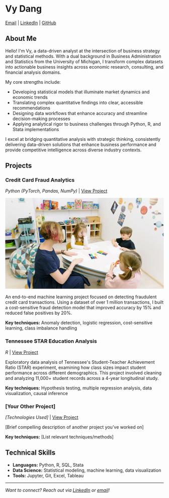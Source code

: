 # Vy Dang

[Email](mailto:vykdang@gmail.com) | [LinkedIn](https://www.linkedin.com/in/khanh-vy-dang/) | [GitHub](https://github.com/vydang02)

## About Me

Hello! I'm Vy, a data-driven analyst at the intersection of business strategy and statistical methods. With a dual background in Business Administration and Statistics from the University of Michigan, I transform complex datasets into actionable business insights across economic research, consulting, and financial analysis domains.

My core strengths include:

* Developing statistical models that illuminate market dynamics and economic trends
* Translating complex quantitative findings into clear, accessible recommendations
* Designing data workflows that enhance accuracy and streamline decision-making processes
* Applying analytical rigor to business challenges through Python, R, and Stata implementations

I excel at bridging quantitative analysis with strategic thinking, consistently delivering data-driven solutions that enhance business performance and provide competitive intelligence across diverse industry contexts.

## Projects

### Credit Card Fraud Analytics
*Python (PyTorch, Pandas, NumPy)* | [View Project](https://github.com/vydang02/STATS-507-Credit-Card-Fraud-Detection-NLP-Model)

![](/images/students-learning-teacher_840x480.jpg)

An end-to-end machine learning project focused on detecting fraudulent credit card transactions. Using a dataset of over 1 million transactions, I built a cost-sensitive fraud detection model that improved accuracy by 15% and reduced false positives by 20%.

**Key techniques:** Anomaly detection, logistic regression, cost-sensitive learning, class imbalance handling

### Tennessee STAR Education Analysis
*R* | [View Project](https://github.com/vydang02/Tennessee-STAR-EDA-Project)

Exploratory data analysis of Tennessee's Student-Teacher Achievement Ratio (STAR) experiment, examining how class sizes impact student performance across different demographics. This project involved cleaning and analyzing 11,000+ student records across a 4-year longitudinal study.

**Key techniques:** Hypothesis testing, multiple regression analysis, data visualization, causal inference

### [Your Other Project]
*[Technologies Used]* | [View Project](#)

[Brief compelling description of another project you've worked on]

**Key techniques:** [List relevant techniques/methods]

## Technical Skills

- **Languages:** Python, R, SQL, Stata
- **Data Science:** Statistical modeling, machine learning, data visualization
- **Tools:** Jupyter, Git, Excel, Tableau

---

*Want to connect? Reach out via [LinkedIn](https://www.linkedin.com/in/khanh-vy-dang/) or [email](mailto:vykdang@gmail.com)!*

